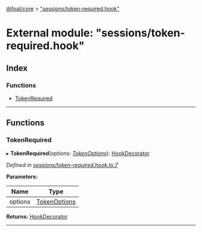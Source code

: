 [@foal/core](../README.md) > ["sessions/token-required.hook"](../modules/_sessions_token_required_hook_.md)

# External module: "sessions/token-required.hook"

## Index

### Functions

* [TokenRequired](_sessions_token_required_hook_.md#tokenrequired)

---

## Functions

<a id="tokenrequired"></a>

###  TokenRequired

▸ **TokenRequired**(options: *[TokenOptions](../interfaces/_sessions_token_hook_.tokenoptions.md)*): [HookDecorator](_core_hooks_.md#hookdecorator)

*Defined in [sessions/token-required.hook.ts:7](https://github.com/FoalTS/foal/blob/538afb23/packages/core/src/sessions/token-required.hook.ts#L7)*

**Parameters:**

| Name | Type |
| ------ | ------ |
| options | [TokenOptions](../interfaces/_sessions_token_hook_.tokenoptions.md) |

**Returns:** [HookDecorator](_core_hooks_.md#hookdecorator)

___

